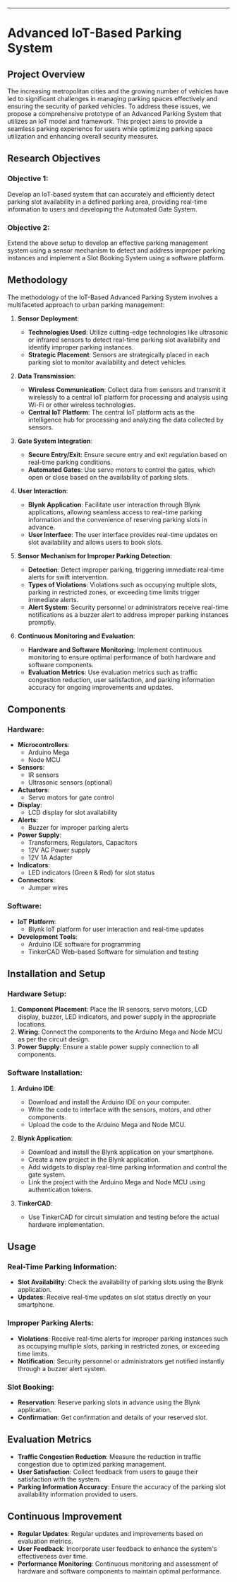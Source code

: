 ---

# Advanced IoT-Based Parking System

## Project Overview

The increasing metropolitan cities and the growing number of vehicles have led to significant challenges in managing parking spaces effectively and ensuring the security of parked vehicles. To address these issues, we propose a comprehensive prototype of an Advanced Parking System that utilizes an IoT model and framework. This project aims to provide a seamless parking experience for users while optimizing parking space utilization and enhancing overall security measures.

## Research Objectives

### Objective 1:

Develop an IoT-based system that can accurately and efficiently detect parking slot availability in a defined parking area, providing real-time information to users and developing the Automated Gate System.

### Objective 2:

Extend the above setup to develop an effective parking management system using a sensor mechanism to detect and address improper parking instances and implement a Slot Booking System using a software platform.

## Methodology

The methodology of the IoT-Based Advanced Parking System involves a multifaceted approach to urban parking management:

1. **Sensor Deployment**:

   - **Technologies Used**: Utilize cutting-edge technologies like ultrasonic or infrared sensors to detect real-time parking slot availability and identify improper parking instances.
   - **Strategic Placement**: Sensors are strategically placed in each parking slot to monitor availability and detect vehicles.

2. **Data Transmission**:

   - **Wireless Communication**: Collect data from sensors and transmit it wirelessly to a central IoT platform for processing and analysis using Wi-Fi or other wireless technologies.
   - **Central IoT Platform**: The central IoT platform acts as the intelligence hub for processing and analyzing the data collected by sensors.

3. **Gate System Integration**:

   - **Secure Entry/Exit**: Ensure secure entry and exit regulation based on real-time parking conditions.
   - **Automated Gates**: Use servo motors to control the gates, which open or close based on the availability of parking slots.

4. **User Interaction**:

   - **Blynk Application**: Facilitate user interaction through Blynk applications, allowing seamless access to real-time parking information and the convenience of reserving parking slots in advance.
   - **User Interface**: The user interface provides real-time updates on slot availability and allows users to book slots.

5. **Sensor Mechanism for Improper Parking Detection**:

   - **Detection**: Detect improper parking, triggering immediate real-time alerts for swift intervention.
   - **Types of Violations**: Violations such as occupying multiple slots, parking in restricted zones, or exceeding time limits trigger immediate alerts.
   - **Alert System**: Security personnel or administrators receive real-time notifications as a buzzer alert to address improper parking instances promptly.

6. **Continuous Monitoring and Evaluation**:
   - **Hardware and Software Monitoring**: Implement continuous monitoring to ensure optimal performance of both hardware and software components.
   - **Evaluation Metrics**: Use evaluation metrics such as traffic congestion reduction, user satisfaction, and parking information accuracy for ongoing improvements and updates.

## Components

### Hardware:

- **Microcontrollers**:
  - Arduino Mega
  - Node MCU
- **Sensors**:
  - IR sensors
  - Ultrasonic sensors (optional)
- **Actuators**:
  - Servo motors for gate control
- **Display**:
  - LCD display for slot availability
- **Alerts**:
  - Buzzer for improper parking alerts
- **Power Supply**:
  - Transformers, Regulators, Capacitors
  - 12V AC Power supply
  - 12V 1A Adapter
- **Indicators**:
  - LED indicators (Green & Red) for slot status
- **Connectors**:
  - Jumper wires

### Software:

- **IoT Platform**:
  - Blynk IoT platform for user interaction and real-time updates
- **Development Tools**:
  - Arduino IDE software for programming
  - TinkerCAD Web-based Software for simulation and testing

## Installation and Setup

### Hardware Setup:

1. **Component Placement**: Place the IR sensors, servo motors, LCD display, buzzer, LED indicators, and power supply in the appropriate locations.
2. **Wiring**: Connect the components to the Arduino Mega and Node MCU as per the circuit design.
3. **Power Supply**: Ensure a stable power supply connection to all components.

### Software Installation:

1. **Arduino IDE**:

   - Download and install the Arduino IDE on your computer.
   - Write the code to interface with the sensors, motors, and other components.
   - Upload the code to the Arduino Mega and Node MCU.

2. **Blynk Application**:

   - Download and install the Blynk application on your smartphone.
   - Create a new project in the Blynk application.
   - Add widgets to display real-time parking information and control the gate system.
   - Link the project with the Arduino Mega and Node MCU using authentication tokens.

3. **TinkerCAD**:
   - Use TinkerCAD for circuit simulation and testing before the actual hardware implementation.

## Usage

### Real-Time Parking Information:

- **Slot Availability**: Check the availability of parking slots using the Blynk application.
- **Updates**: Receive real-time updates on slot status directly on your smartphone.

### Improper Parking Alerts:

- **Violations**: Receive real-time alerts for improper parking instances such as occupying multiple slots, parking in restricted zones, or exceeding time limits.
- **Notification**: Security personnel or administrators get notified instantly through a buzzer alert system.

### Slot Booking:

- **Reservation**: Reserve parking slots in advance using the Blynk application.
- **Confirmation**: Get confirmation and details of your reserved slot.

## Evaluation Metrics

- **Traffic Congestion Reduction**: Measure the reduction in traffic congestion due to optimized parking management.
- **User Satisfaction**: Collect feedback from users to gauge their satisfaction with the system.
- **Parking Information Accuracy**: Ensure the accuracy of the parking slot availability information provided to users.

## Continuous Improvement

- **Regular Updates**: Regular updates and improvements based on evaluation metrics.
- **User Feedback**: Incorporate user feedback to enhance the system's effectiveness over time.
- **Performance Monitoring**: Continuous monitoring and assessment of hardware and software components to maintain optimal performance.

